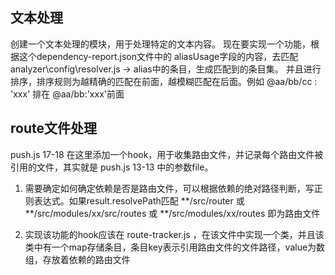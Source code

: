 ## 文本处理
创建一个文本处理的模块，用于处理特定的文本内容。
现在要实现一个功能，根据这个dependency-report.json文件中的 aliasUsage字段的内容，去匹配analyzer\config\resolver.js -> alias中的条目，生成匹配到的条目集。
并且进行排序，排序规则为越精确的匹配在前面，越模糊匹配在后面。例如 @aa/bb/cc : 'xxx' 排在 @aa/bb:'xxx'前面

## route文件处理

push.js 17-18 在这里添加一个hook，用于收集路由文件，并记录每个路由文件被引用的文件，其实就是 push.js 13-13 中的参数file。

1. 需要确定如何确定依赖是否是路由文件，可以根据依赖的绝对路径判断，写正则表达式。如果result.resolvePath匹配 **/src/router 或 **/src/modules/xx/src/routes 或 **/src/modules/xx/routes 即为路由文件

2. 实现该功能的hook应该在 route-tracker.js ，在该文件中实现一个类，并且该类中有一个map存储条目，条目key表示引用路由文件的文件路径，value为数组，存放着依赖的路由文件